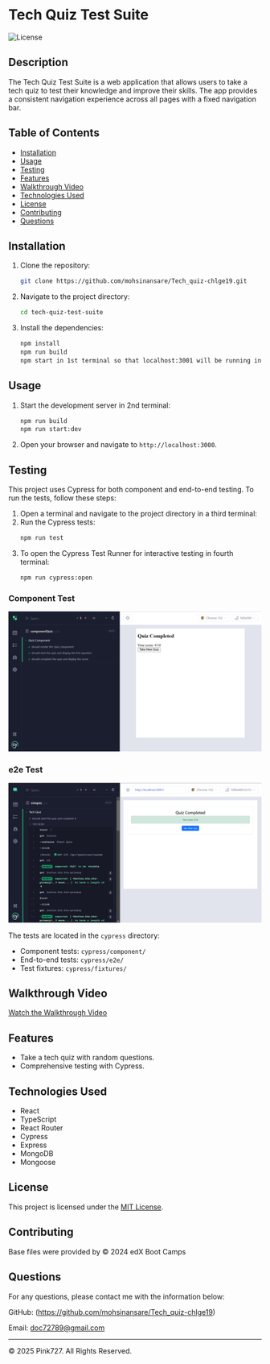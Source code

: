 
# Tech Quiz Test Suite

![License](https://img.shields.io/badge/license-MIT-blue.svg)

## Description

The Tech Quiz Test Suite is a web application that allows users to take a tech quiz to test their knowledge and improve their skills. The app provides a consistent navigation experience across all pages with a fixed navigation bar.

## Table of Contents

- [Installation](#installation)
- [Usage](#usage)
- [Testing](#testing)
- [Features](#features)
- [Walkthrough Video](#walkthrough-video)
- [Technologies Used](#technologies-used)
- [License](#license)
- [Contributing](#contributing)
- [Questions](#questions)

## Installation

1. Clone the repository:
   ```bash
   git clone https://github.com/mohsinansare/Tech_quiz-chlge19.git
   ```
2. Navigate to the project directory:
   ```bash
   cd tech-quiz-test-suite
   ```
3. Install the dependencies:
   ```bash
   npm install
   npm run build
   npm start in 1st terminal so that localhost:3001 will be running in the backend.
   ```

## Usage

1. Start the development server in 2nd terminal:
   ```bash
   npm run build
   npm run start:dev
   ```
2. Open your browser and navigate to `http://localhost:3000`.

## Testing

This project uses Cypress for both component and end-to-end testing. To run the tests, follow these steps:

1. Open a terminal and navigate to the project directory in a third terminal:
2. Run the Cypress tests:
   ```bash
   npm run test
   ```
3. To open the Cypress Test Runner for interactive testing in fourth terminal:
   ```bash
   npm run cypress:open
   ```
### Component Test

![Component Test](./assets/componenttest.PNG)

### e2e Test

![e2e Test](./assets/e2etest.PNG)

The tests are located in the `cypress` directory:
- Component tests: `cypress/component/`
- End-to-end tests: `cypress/e2e/`
- Test fixtures: `cypress/fixtures/`


## Walkthrough Video

[Watch the Walkthrough Video](https://studio.youtube.com/video/749XX6KIblw/edit)


## Features

- Take a tech quiz with random questions.
- Comprehensive testing with Cypress.



## Technologies Used

- React
- TypeScript
- React Router
- Cypress
- Express
- MongoDB
- Mongoose

## License

This project is licensed under the [MIT License](https://opensource.org/license/mit).

## Contributing

Base files were provided by © 2024 edX Boot Camps

## Questions

For any questions, please contact me with the information below:

GitHub: (https://github.com/mohsinansare/Tech_quiz-chlge19)

Email: doc72789@gmail.com

____________________________________
© 2025 Pink727. All Rights Reserved.
